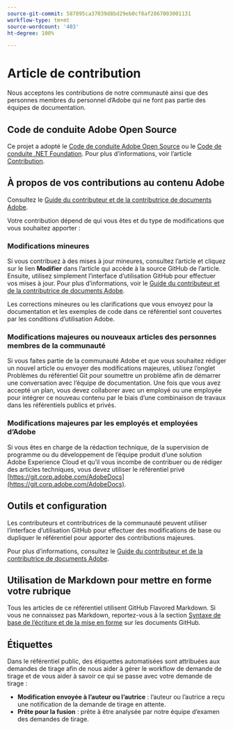 ```yaml
---
source-git-commit: 587895ca37039d8bd29eb0cf8af2867003001131
workflow-type: tm+mt
source-wordcount: '403'
ht-degree: 100%

---
```

# Article de contribution

Nous acceptons les contributions de notre communauté ainsi que des personnes membres du personnel d’Adobe qui ne font pas partie des équipes de documentation.

## Code de conduite Adobe Open Source


Ce projet a adopté le [Code de conduite Adobe Open Source](code-of-conduct.md) ou le [Code de conduite .NET Foundation](https://dotnetfoundation.org/code-of-conduct). Pour plus d’informations, voir l’article [Contribution](contributing.md).

## À propos de vos contributions au contenu Adobe

Consultez le [Guide du contributeur et de la contributrice de documents Adobe](https://experienceleague.adobe.com/docs/contributor/contributor-guide/introduction.html?lang=fr).

Votre contribution dépend de qui vous êtes et du type de modifications que vous souhaitez apporter :

### Modifications mineures

Si vous contribuez à des mises à jour mineures, consultez l’article et cliquez sur le lien **Modifier** dans l’article qui accède à la source GitHub de l’article. Ensuite, utilisez simplement l’interface d’utilisation GitHub pour effectuer vos mises à jour. Pour plus d’informations, voir le [Guide du contributeur et de la contributrice de documents Adobe](https://experienceleague.adobe.com/docs/contributor/contributor-guide/introduction.html?lang=fr).

Les corrections mineures ou les clarifications que vous envoyez pour la documentation et les exemples de code dans ce référentiel sont couvertes par les conditions d’utilisation Adobe.

### Modifications majeures ou nouveaux articles des personnes membres de la communauté

Si vous faites partie de la communauté Adobe et que vous souhaitez rédiger un nouvel article ou envoyer des modifications majeures, utilisez l’onglet Problèmes du référentiel Git pour soumettre un problème afin de démarrer une conversation avec l’équipe de documentation. Une fois que vous avez accepté un plan, vous devez collaborer avec un employé ou une employée pour intégrer ce nouveau contenu par le biais d’une combinaison de travaux dans les référentiels publics et privés.

<!--
If you submit a pull request with significant changes to documentation and code examples, you'll see a message in the pull request asking you to submit an online contribution license agreement (CLA). We need you to complete the online form before we can review your pull request.
-->

### Modifications majeures par les employés et employées d’Adobe

Si vous êtes en charge de la rédaction technique, de la supervision de programme ou du développement de l’équipe produit d’une solution Adobe Experience Cloud et qu’il vous incombe de contribuer ou de rédiger des articles techniques, vous devez utiliser le référentiel privé [https://git.corp.adobe.com/AdobeDocs](https://git.corp.adobe.com/AdobeDocs). <!--Employees from other parts of the Adobe world should use the public repo for minor updates.-->

## Outils et configuration

Les contributeurs et contributrices de la communauté peuvent utiliser l’interface d’utilisation GitHub pour effectuer des modifications de base ou dupliquer le référentiel pour apporter des contributions majeures.

Pour plus d’informations, consultez le [Guide du contributeur et de la contributrice de documents Adobe](https://experienceleague.adobe.com/docs/contributor/contributor-guide/introduction.html?lang=fr).

## Utilisation de Markdown pour mettre en forme votre rubrique

Tous les articles de ce référentiel utilisent GitHub Flavored Markdown. Si vous ne connaissez pas Markdown, reportez-vous à la section [Syntaxe de base de l’écriture et de la mise en forme](https://docs.github.com/fr/get-started/writing-on-github/getting-started-with-writing-and-formatting-on-github/basic-writing-and-formatting-syntax) sur les documents GitHub.

## Étiquettes

Dans le référentiel public, des étiquettes automatisées sont attribuées aux demandes de tirage afin de nous aider à gérer le workflow de demande de tirage et de vous aider à savoir ce qui se passe avec votre demande de tirage :

* **Modification envoyée à l’auteur ou l’autrice** : l’auteur ou l’autrice a reçu une notification de la demande de tirage en attente.
* **Prête pour la fusion** : prête à être analysée par notre équipe d’examen des demandes de tirage.

